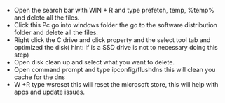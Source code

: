- Open the search bar with WIN + R and type prefetch, temp, %temp% and delete all the files.
- Click this Pc go into windows folder the go to the software distribution folder and delete all the files.
- Right click the C drive and click property and the select tool tab and optimized the disk( hint: if is a SSD drive is not to necessary doing this step)
- Open disk clean up and select what you want to delete.
- Open command prompt and type ipconfig/flushdns this will clean you cache for the dns 
- W +R type wsreset this will reset the microsoft store, this will help with apps and update issues.
